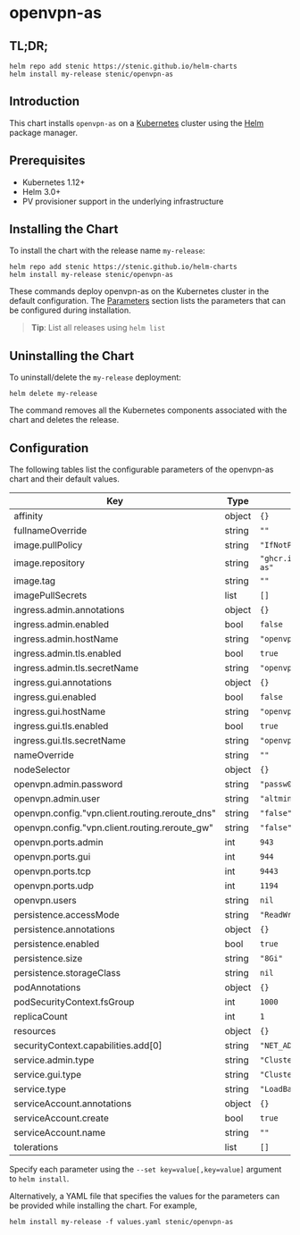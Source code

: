 # openvpn-as

## TL;DR;

```console
helm repo add stenic https://stenic.github.io/helm-charts
helm install my-release stenic/openvpn-as
```

## Introduction

This chart installs `openvpn-as` on a [Kubernetes](http://kubernetes.io) cluster using the [Helm](https://helm.sh) package manager.

## Prerequisites

- Kubernetes 1.12+
- Helm 3.0+
- PV provisioner support in the underlying infrastructure

## Installing the Chart

To install the chart with the release name `my-release`:

```console
helm repo add stenic https://stenic.github.io/helm-charts
helm install my-release stenic/openvpn-as
```

These commands deploy openvpn-as on the Kubernetes cluster in the default configuration. The [Parameters](#parameters) section lists the parameters that can be configured during installation.

> **Tip**: List all releases using `helm list`

## Uninstalling the Chart

To uninstall/delete the `my-release` deployment:

```console
helm delete my-release
```

The command removes all the Kubernetes components associated with the chart and deletes the release.

## Configuration

The following tables list the configurable parameters of the openvpn-as chart and their default values.

| Key | Type | Default | Description |
|-----|------|---------|-------------|
| affinity | object | `{}` |  |
| fullnameOverride | string | `""` |  |
| image.pullPolicy | string | `"IfNotPresent"` |  |
| image.repository | string | `"ghcr.io/linuxserver/openvpn-as"` |  |
| image.tag | string | `""` |  |
| imagePullSecrets | list | `[]` |  |
| ingress.admin.annotations | object | `{}` |  |
| ingress.admin.enabled | bool | `false` |  |
| ingress.admin.hostName | string | `"openvpn.local"` |  |
| ingress.admin.tls.enabled | bool | `true` |  |
| ingress.admin.tls.secretName | string | `"openvpn-tls"` |  |
| ingress.gui.annotations | object | `{}` |  |
| ingress.gui.enabled | bool | `false` |  |
| ingress.gui.hostName | string | `"openvpn.local"` |  |
| ingress.gui.tls.enabled | bool | `true` |  |
| ingress.gui.tls.secretName | string | `"openvpn-tls"` |  |
| nameOverride | string | `""` |  |
| nodeSelector | object | `{}` |  |
| openvpn.admin.password | string | `"passw0rd"` |  |
| openvpn.admin.user | string | `"altmin"` |  |
| openvpn.config."vpn.client.routing.reroute_dns" | string | `"false"` |  |
| openvpn.config."vpn.client.routing.reroute_gw" | string | `"false"` |  |
| openvpn.ports.admin | int | `943` |  |
| openvpn.ports.gui | int | `944` |  |
| openvpn.ports.tcp | int | `9443` |  |
| openvpn.ports.udp | int | `1194` |  |
| openvpn.users | string | `nil` |  |
| persistence.accessMode | string | `"ReadWriteOnce"` |  |
| persistence.annotations | object | `{}` |  |
| persistence.enabled | bool | `true` |  |
| persistence.size | string | `"8Gi"` |  |
| persistence.storageClass | string | `nil` |  |
| podAnnotations | object | `{}` |  |
| podSecurityContext.fsGroup | int | `1000` |  |
| replicaCount | int | `1` |  |
| resources | object | `{}` |  |
| securityContext.capabilities.add[0] | string | `"NET_ADMIN"` |  |
| service.admin.type | string | `"ClusterIP"` |  |
| service.gui.type | string | `"ClusterIP"` |  |
| service.type | string | `"LoadBalancer"` |  |
| serviceAccount.annotations | object | `{}` |  |
| serviceAccount.create | bool | `true` |  |
| serviceAccount.name | string | `""` |  |
| tolerations | list | `[]` |  |

Specify each parameter using the `--set key=value[,key=value]` argument to `helm install`.

Alternatively, a YAML file that specifies the values for the parameters can be provided while installing the chart. For example,

```console
helm install my-release -f values.yaml stenic/openvpn-as
```
